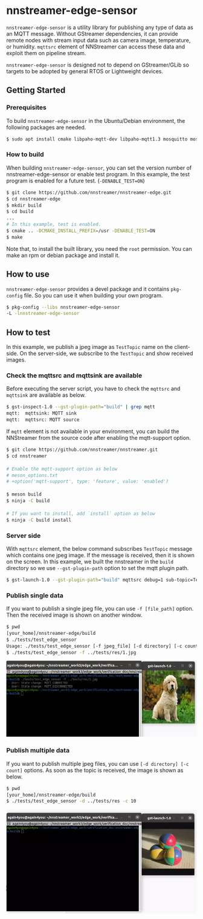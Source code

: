 # nnstreamer-edge-sensor

`nnstreamer-edge-sensor` is a utility library for publishing any type of data as an MQTT message.
Without GStreamer dependencies, it can provide remote nodes with stream input data such as camera image, temperature, or humidity. 
`mqttsrc` element of NNStreamer can access these data and exploit them on pipeline stream.

`nnstreamer-edge-sensor` is designed not to depend on GStreamer/GLib so targets to be adopted by general RTOS or Lightweight devices.


## Getting Started

### Prerequisites

To build `nnstreamer-edge-sensor` in the Ubuntu/Debian environment, the following packages are needed.

```bash
$ sudo apt install cmake libpaho-mqtt-dev libpaho-mqtt1.3 mosquitto mosquitto-clients
```

### How to build

When building `nnstreamer-edge-sensor`, you can set the version number of nnstreamer-edge-sensor or enable test program.
In this example, the test program is enabled for a future test. (`-DENABLE_TEST=ON`)

```bash
$ git clone https://github.com/nnstreamer/nnstreamer-edge.git
$ cd nnstreamer-edge
$ mkdir build
$ cd build
...
# In this example, test is enabled.
$ cmake .. -DCMAKE_INSTALL_PREFIX=/usr -DENABLE_TEST=ON
$ make
```

Note that, to install the built library, you need the `root` permission. You can make an rpm or debian package and install it.


## How to use

`nnstreamer-edge-sensor` provides a devel package and it contains `pkg-config` file. So you can use it when building your own program.

```bash
$ pkg-config --libs nnstreamer-edge-sensor
-L -lnnstreamer-edge-sensor
```

## How to test

In this example, we publish a jpeg image as `TestTopic` name on the client-side. On the server-side, we subscribe to the `TestTopic` and show received images.

### Check the mqttsrc and mqttsink are available

Before executing the server script, you have to check the `mqttsrc` and `mqttsink` are available as below.

```bash
$ gst-inspect-1.0 --gst-plugin-path="build" | grep mqtt
mqtt:  mqttsink: MQTT sink
mqtt:  mqttsrc: MQTT source
```

If `mqtt` element is not available in your environment, you can build the NNStreamer from the source code after enabling the mqtt-support option.

```bash
$ git clone https://github.com/nnstreamer/nnstreamer.git
$ cd nnstreamer

# Enable the mqtt-support option as below
# meson_options.txt
# +option('mqtt-support', type: 'feature', value: 'enabled')

$ meson build
$ ninja -C build

# If you want to install, add `install` option as below
$ ninja -C build install
```

### Server side

With `mqttsrc` element, the below command subscribes `TestTopic` message which contains one jpeg image. If the message is received, then it is shown on the screen. In this example, we built the nnstreamer in the `build` directory so we use `--gst-plugin-path` option to set the mqtt plugin path.

```bash
$ gst-launch-1.0 --gst-plugin-path="build" mqttsrc debug=1 sub-topic=TestTopic host=localhost sub-timeout=9223372036854775807 ! jpegdec ! video/x-raw,framerate=0/1 ! videoscale ! videoconvert ! ximagesink qos=0
```

### Publish single data

If you want to publish a single jpeg file, you can use `-f [file_path]` option. Then the received image is shown on another window.

```bash
$ pwd
[your_home]/nnstreamer-edge/build
$ ./tests/test_edge_sensor
Usage: ./tests/test_edge_sensor [-f jpeg_file] [-d directory] [-c count]
$ ./tests/test_edge_sensor -f ../tests/res/1.jpg
```
![Publish single data](../../tests/res/edge_sensor_00.jpg)


### Publish multiple data
If you want to publish multiple jpeg files, you can use `[-d directory] [-c count]` options.
As soon as the topic is received, the image is shown as below.

```bash
$ pwd
[your_home]/nnstreamer-edge/build
$ ./tests/test_edge_sensor -d ../tests/res -c 10
```
![Publish multiple data](../../tests/res/edge_sensor_result.webp)
